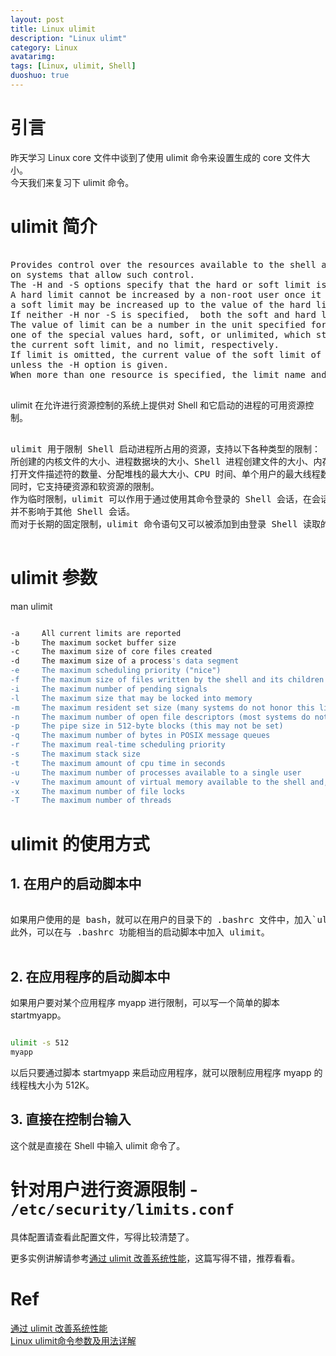 ```yaml
---
layout: post
title: Linux ulimit
description: "Linux ulimt"
category: Linux
avatarimg:
tags: [Linux, ulimit, Shell]
duoshuo: true
---
```


# 引言

昨天学习 Linux core 文件中谈到了使用 ulimit 命令来设置生成的 core 文件大小。  
今天我们来复习下 ulimit 命令。

# ulimit 简介

<pre>

Provides control over the resources available to the shell and to processes started by it, 
on systems that allow such control.  
The -H and -S options specify that the hard or soft limit is set for the given resource.  
A hard limit cannot be increased by a non-root user once it is set; 
a soft limit may be increased up to the value of the hard limit.  
If neither -H nor -S is specified,  both the soft and hard limits are set.  
The value of limit can be a number in the unit specified for the resource or 
one of the special values hard, soft, or unlimited, which stand for the current hard limit, 
the current soft limit, and no limit, respectively.  
If limit is omitted, the current value of the soft limit of the resource is printed,  
unless the -H option is given.  
When more than one resource is specified, the limit name and unit are printed before the value.  

</pre>

ulimit 在允许进行资源控制的系统上提供对 Shell 和它启动的进程的可用资源控制。

<pre>

ulimit 用于限制 Shell 启动进程所占用的资源，支持以下各种类型的限制：
所创建的内核文件的大小、进程数据块的大小、Shell 进程创建文件的大小、内存锁住的大小、常驻内存集的大小、
打开文件描述符的数量、分配堆栈的最大大小、CPU 时间、单个用户的最大线程数、Shell 进程所能使用的最大虚拟内存。
同时，它支持硬资源和软资源的限制。
作为临时限制，ulimit 可以作用于通过使用其命令登录的 Shell 会话，在会话终止时便结束限制，
并不影响于其他 Shell 会话。
而对于长期的固定限制，ulimit 命令语句又可以被添加到由登录 Shell 读取的文件中，作用于特定的 Shell 用户。

</pre>

# ulimit 参数

man ulimit

```bash

-a     All current limits are reported
-b     The maximum socket buffer size
-c     The maximum size of core files created
-d     The maximum size of a process's data segment
-e     The maximum scheduling priority ("nice")
-f     The maximum size of files written by the shell and its children
-i     The maximum number of pending signals
-l     The maximum size that may be locked into memory
-m     The maximum resident set size (many systems do not honor this limit)
-n     The maximum number of open file descriptors (most systems do not allow this value to be set)
-p     The pipe size in 512-byte blocks (this may not be set)
-q     The maximum number of bytes in POSIX message queues
-r     The maximum real-time scheduling priority
-s     The maximum stack size
-t     The maximum amount of cpu time in seconds
-u     The maximum number of processes available to a single user
-v     The maximum amount of virtual memory available to the shell and, on some systems, to its children
-x     The maximum number of file locks
-T     The maximum number of threads

```    

# ulimit 的使用方式

## 1. 在用户的启动脚本中

<pre>

如果用户使用的是 bash，就可以在用户的目录下的 .bashrc 文件中，加入`ulimit -u 64`，来限制用户最多可以使用 64 个进程。
此外，可以在与 .bashrc 功能相当的启动脚本中加入 ulimit。

</pre>

## 2. 在应用程序的启动脚本中

如果用户要对某个应用程序 myapp 进行限制，可以写一个简单的脚本 startmyapp。

```bash

ulimit -s 512 
myapp

```   

以后只要通过脚本 startmyapp 来启动应用程序，就可以限制应用程序 myapp 的线程栈大小为 512K。

## 3. 直接在控制台输入

这个就是直接在 Shell 中输入 ulimit 命令了。

# 针对用户进行资源限制 - `/etc/security/limits.conf`
具体配置请查看此配置文件，写得比较清楚了。

更多实例讲解请参考[通过 ulimit 改善系统性能](http://www.ibm.com/developerworks/cn/linux/l-cn-ulimit/)，这篇写得不错，推荐看看。

# Ref
[通过 ulimit 改善系统性能](http://www.ibm.com/developerworks/cn/linux/l-cn-ulimit/)  
[Linux ulimit命令参数及用法详解](http://www.linuxso.com/command/ulimit.html)  
